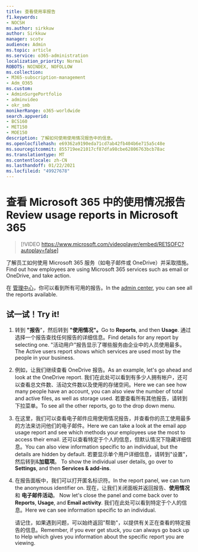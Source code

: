 ```yaml
---
title: 查看使用率报告
f1.keywords:
- NOCSH
ms.author: sirkkuw
author: Sirkkuw
manager: scotv
audience: Admin
ms.topic: article
ms.service: o365-administration
localization_priority: Normal
ROBOTS: NOINDEX, NOFOLLOW
ms.collection:
- M365-subscription-management
- Adm_O365
ms.custom:
- AdminSurgePortfolio
- adminvideo
- okr_smb
monikerRange: o365-worldwide
search.appverid:
- BCS160
- MET150
- MOE150
description: 了解如何使用使用情况报告中的信息。
ms.openlocfilehash: e69362a9190eda71cd7ab42fb404b6e715a5c48e
ms.sourcegitcommit: 855719ee21017cf87dfa98cbe62806763bcb78ac
ms.translationtype: MT
ms.contentlocale: zh-CN
ms.lasthandoff: 01/22/2021
ms.locfileid: "49927678"
---
```

# <a name="review-usage-reports-in-microsoft-365"></a><span data-ttu-id="8f729-103">查看 Microsoft 365 中的使用情况报告</span><span class="sxs-lookup"><span data-stu-id="8f729-103">Review usage reports in Microsoft 365</span></span>

> [!VIDEO https://www.microsoft.com/videoplayer/embed/RE1SOFC?autoplay=false]

<span data-ttu-id="8f729-104">了解员工如何使用 Microsoft 365 服务（如电子邮件或 OneDrive）并采取措施。</span><span class="sxs-lookup"><span data-stu-id="8f729-104">Find out how employees are using Microsoft 365 services such as email or OneDrive, and take action.</span></span>

<span data-ttu-id="8f729-105">在 [管理中心](https://admin.microsoft.com)，你可以看到所有可用的报告。</span><span class="sxs-lookup"><span data-stu-id="8f729-105">In the [admin center](https://admin.microsoft.com), you can see all the reports available.</span></span>

## <a name="try-it"></a><span data-ttu-id="8f729-106">试一试！</span><span class="sxs-lookup"><span data-stu-id="8f729-106">Try it!</span></span>

1. <span data-ttu-id="8f729-107">转到 **"报告**"，然后转到 **"使用情况"。**</span><span class="sxs-lookup"><span data-stu-id="8f729-107">Go to **Reports**, and then **Usage**.</span></span> <span data-ttu-id="8f729-108">通过选择一个报告查找任何报告的详细信息。</span><span class="sxs-lookup"><span data-stu-id="8f729-108">Find details for any report by selecting one.</span></span> <span data-ttu-id="8f729-109">"活动用户"报告显示了哪些服务由企业中的人员使用最多。</span><span class="sxs-lookup"><span data-stu-id="8f729-109">The Active users report shows which services are used most by the people in your business.</span></span>
1. <span data-ttu-id="8f729-110">例如，让我们继续查看 OneDrive 报告。</span><span class="sxs-lookup"><span data-stu-id="8f729-110">As an example, let's go ahead and look at the OneDrive report.</span></span> <span data-ttu-id="8f729-111">我们在此处可以看到有多少人拥有帐户，还可以查看总文件数、活动文件数以及使用的存储空间。</span><span class="sxs-lookup"><span data-stu-id="8f729-111">Here we can see how many people have an account, you can also view the number of total and active files, as well as storage used.</span></span> <span data-ttu-id="8f729-112">若要查看所有其他报告，请转到下拉菜单。</span><span class="sxs-lookup"><span data-stu-id="8f729-112">To see all the other reports, go to the drop down menu.</span></span>
1. <span data-ttu-id="8f729-113">在这里，我们可以查看电子邮件应用使用情况报告，并查看你的员工使用最多的方法来访问他们的电子邮件。</span><span class="sxs-lookup"><span data-stu-id="8f729-113">Here we can take a look at the email app usage report and see which methods your employees use the most to access their email.</span></span> <span data-ttu-id="8f729-114">还可以查看特定于个人的信息，但默认情况下隐藏详细信息。</span><span class="sxs-lookup"><span data-stu-id="8f729-114">You can also view information specific to an individual, but the details are hidden by default.</span></span> <span data-ttu-id="8f729-115">若要显示单个用户详细信息，请转到"设置"，然后转到&**加载项**。 </span><span class="sxs-lookup"><span data-stu-id="8f729-115">To show the individual user details, go over to **Settings**, and then **Services & add-ins**.</span></span>
1. <span data-ttu-id="8f729-116">在报告面板中，我们可以打开匿名标识符。</span><span class="sxs-lookup"><span data-stu-id="8f729-116">In the report panel, we can turn the anonymous identifier on.</span></span> <span data-ttu-id="8f729-117">现在，让我们关闭面板并返回报告、**使用情况** 和 **电子邮件活动**。 </span><span class="sxs-lookup"><span data-stu-id="8f729-117">Now let's close the panel and come back over to **Reports**, **Usage**, and **Email activity**.</span></span> <span data-ttu-id="8f729-118">我们在此处可以看到特定于个人的信息。</span><span class="sxs-lookup"><span data-stu-id="8f729-118">Here we can see information specific to an individual.</span></span>

    <span data-ttu-id="8f729-119">请记住，如果遇到问题，可以始终返回"帮助"，以提供有关正在查看的特定报告的信息。</span><span class="sxs-lookup"><span data-stu-id="8f729-119">Remember, if you ever get stuck, you can always go back up to Help which gives you information about the specific report you are viewing.</span></span>